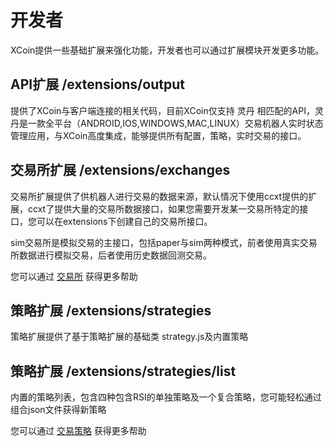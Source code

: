 # 开发者

XCoin提供一些基础扩展来强化功能，开发者也可以通过扩展模块开发更多功能。

## API扩展 /extensions/output

提供了XCoin与客户端连接的相关代码，目前XCoin仅支持 灵丹 相匹配的API，灵丹是一款全平台（ANDROID,IOS,WINDOWS,MAC,LINUX）交易机器人实时状态管理应用，与XCoin高度集成，能够提供所有配置，策略，实时交易的接口。

## 交易所扩展 /extensions/exchanges

交易所扩展提供了供机器人进行交易的数据来源，默认情况下使用ccxt提供的扩展，ccxt了提供大量的交易所数据接口，如果您需要开发某一交易所特定的接口，您可以在extensions下创建自己的交易所接口。

sim交易所是模拟交易的主接口，包括paper与sim两种模式，前者使用真实交易所数据进行模拟交易，后者使用历史数据回测交易。

您可以通过 [交易所](exchagne.md) 获得更多帮助

## 策略扩展 /extensions/strategies

策略扩展提供了基于策略扩展的基础类 strategy.js及内置策略

## 策略扩展 /extensions/strategies/list

内置的策略列表，包含四种包含RSI的单独策略及一个复合策略，您可能轻松通过组合json文件获得新策略

您可以通过 [交易策略](strategy.md) 获得更多帮助
